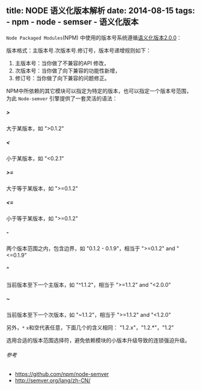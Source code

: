 title: NODE 语义化版本解析
date: 2014-08-15
tags:
    - npm
    - node
    - semser
    - 语义化版本
---

`Node Packaged Modules`(NPM) 中使用的版本号系统遵循[语义化版本2.0.0](http://semver.org/lang/zh-CN)：

版本格式：主版本号.次版本号.修订号，版本号递增规则如下：

 1. 主版本号：当你做了不兼容的API 修改，
 2. 次版本号：当你做了向下兼容的功能性新增，
 3. 修订号：当你做了向下兼容的问题修正。

NPM中所依赖的其它模块可以指定为特定的版本，也可以指定一个版本号范围，为此 `Node-semver` 引擎提供了一套灵活的语法：



##### >
大于某版本，如 ">0.1.2"

##### <
小于某版本，如 "<0.2.1"

##### >=
大于等于某版本，如 ">=0.1.2"

##### <=
小于等于某版本，如 ">=0.1.2"

##### -
两个版本范围之内，包含边界，如 "0.1.2 - 0.1.9"，相当于 ">=0.1.2" and "<=0.1.9"

##### ^
当前版本至下一个主版本，如 "^1.1.2"，相当于 ">=1.1.2" and "<2.0.0"

##### ~
当前版本至下一个次版本，如 "~1.1.2"，相当于 ">=1.1.2" and "<1.2.0"

另外，`*` `x`和空代表任意，下面几个的含义相同：
"1.2.x"，"1.2.*"，"1.2"

选用合适的版本范围选择符，避免依赖模块的小版本升级导致的连锁强迫升级。

###### 参考

 - <https://github.com/npm/node-semver>
 - <http://semver.org/lang/zh-CN/>